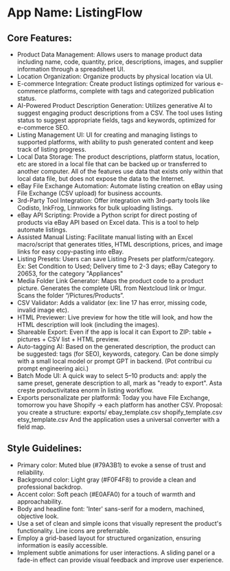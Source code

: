 # **App Name**: ListingFlow

## Core Features:

- Product Data Management: Allows users to manage product data including name, code, quantity, price, descriptions, images, and supplier information through a spreadsheet UI.
- Location Organization: Organize products by physical location via UI.
- E-commerce Integration: Create product listings optimized for various e-commerce platforms, complete with tags and categorized publication status.
- AI-Powered Product Description Generation: Utilizes generative AI to suggest engaging product descriptions from a CSV. The tool uses listing status to suggest appropriate fields, tags and keywords, optimized for e-commerce SEO.
- Listing Management UI: UI for creating and managing listings to supported platforms, with ability to push generated content and keep track of listing progress.
- Local Data Storage: The product descriptions, platform status, location, etc are stored in a local file that can be backed up or transferred to another computer. All of the features use data that exists only within that local data file, but does not expose the data to the Internet.
- eBay File Exchange Automation: Automate listing creation on eBay using File Exchange (CSV upload) for business accounts.
- 3rd-Party Tool Integration: Offer integration with 3rd-party tools like Codisto, InkFrog, Linnworks for bulk uploading listings.
- eBay API Scripting: Provide a Python script for direct posting of products via eBay API based on Excel data. This is a tool to help automate listings.
- Assisted Manual Listing: Facilitate manual listing with an Excel macro/script that generates titles, HTML descriptions, prices, and image links for easy copy-pasting into eBay.
- Listing Presets: Users can save Listing Presets per platform/category. Ex: Set Condition to Used; Delivery time to 2-3 days; eBay Category to 20653, for the category "Appliances"
- Media Folder Link Generator: Maps the product code to a product picture. Generates the complete URL from Nextcloud link or Imgur. Scans the folder “/Pictures/Products”.
- CSV Validator: Adds a validator (ex: line 17 has error, missing code, invalid image etc).
- HTML Previewer: Live preview for how the title will look, and how the HTML description will look (including the images).
- Shareable Export: Even if the app is local it can Export to ZIP: table + pictures + CSV list + HTML preview.
- Auto-tagging AI: Based on the generated description, the product can be suggested: tags (for SEO), keywords, category. Can be done simply with a small local model or prompt GPT in backend. (Pot contribui cu prompt engineering aici.)
- Batch Mode UI: A quick way to select 5–10 products and: apply the same preset, generate description to all, mark as "ready to export". Asta crește productivitatea enorm în listing workflow.
- Exports personalizate per platformă: Today you have File Exchange, tomorrow you have Shopify → each platform has another CSV.   Proposal: you create a structure: exports/  ebay_template.csv  shopify_template.csv  etsy_template.csv  And the application uses a universal converter with a field map.

## Style Guidelines:

- Primary color: Muted blue (#79A3B1) to evoke a sense of trust and reliability.
- Background color: Light gray (#F0F4F8) to provide a clean and professional backdrop.
- Accent color: Soft peach (#E0AFA0) for a touch of warmth and approachability.
- Body and headline font: 'Inter' sans-serif for a modern, machined, objective look.
- Use a set of clean and simple icons that visually represent the product's functionality. Line icons are preferrable.
- Employ a grid-based layout for structured organization, ensuring information is easily accessible.
- Implement subtle animations for user interactions. A sliding panel or a fade-in effect can provide visual feedback and improve user experience.